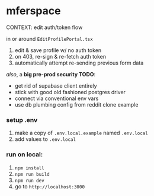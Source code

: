 # mferspace

CONTEXT: edit auth/token flow

in or around `EditProfilePortal.tsx`

1. edit & save profile w/ no auth token
1. on 403, re-sign & re-fetch auth token
1. automatically attempt re-sending previous form data

_also_, a **big pre-prod security TODO**:
- get rid of supabase client entirely
- stick with good old fashioned postgres driver
- connect via conventional env vars
- use db plumbing config from reddit clone example


### setup .env

1. make a copy of `.env.local.example` named `.env.local`
1. add values to `.env.local` 

### run on local:

1. `npm install`
1. `npm run build`
1. `npm run dev`
1. go to `http://localhost:3000`
